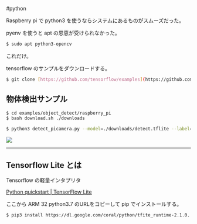 #python


Raspberry pi で python3 を使うならシステムにあるものがスムーズだった。

pyenv を使うと apt の恩恵が受けられなかった。

```bash
$ sudo apt python3-opencv
```

これだけ。

tensorflow のサンプルをダウンロードする。

```bash
$ git clone [https://github.com/tensorflow/examples](https://github.com/tensorflow/examples) --depth 1
```

## 物体検出サンプル

```bash
$ cd examples/object_detect/raspberry_pi
$ bash download.sh ./downloads

$ python3 detect_picamera.py --model=./downloads/detect.tflite --label=./downloads/coco_labels.txt
```

![](image-kn8aeilk.png)

---

## Tensorflow Lite とは

Tensorflow の軽量インタプリタ

[Python quickstart | TensorFlow Lite](https://tensorflow.org/lite/guide/python)

ここから ARM 32 python3.7 のURLをコピーして pip でインストールする。

```bash
$ pip3 install https://dl.google.com/coral/python/tfite_runtime-2.1.0.....
```